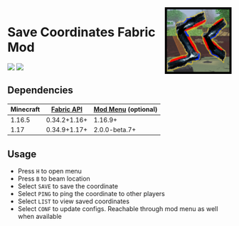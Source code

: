 <img src="src/main/resources/assets/savecoords/icon.png" align="right" width="150px"/>

# Save Coordinates Fabric Mod

<img src = "https://img.shields.io/github/v/release/cool-mist/SaveCoordinates?style=flat-square" />  <a href = "https://www.curseforge.com/minecraft/mc-mods/savecoordinates/files"><img src = "http://cf.way2muchnoise.eu/versions/savecoordinates.svg"/> </a>

## Dependencies

Minecraft|[Fabric API](https://www.curseforge.com/minecraft/mc-mods/fabric-api/files)|[Mod Menu](https://www.curseforge.com/minecraft/mc-mods/modmenu/files) (optional)
--|--|--
1.16.5|0.34.2+1.16+|1.16.9+
1.17|0.34.9+1.17+|2.0.0-beta.7+

## Usage

- Press `H` to open menu
- Press `B` to beam location
- Select `SAVE` to save the coordinate
- Select `PING` to ping the coordinate to other players
- Select `LIST` to view saved coordinates
- Select `CONF` to update configs. Reachable through mod menu as well when available
